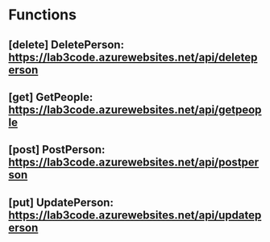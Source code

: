 # Functions
## [delete] DeletePerson: https://lab3code.azurewebsites.net/api/deleteperson <br />
## [get] GetPeople: https://lab3code.azurewebsites.net/api/getpeople <br />
##  [post] PostPerson: https://lab3code.azurewebsites.net/api/postperson <br />
##  [put] UpdatePerson: https://lab3code.azurewebsites.net/api/updateperson
